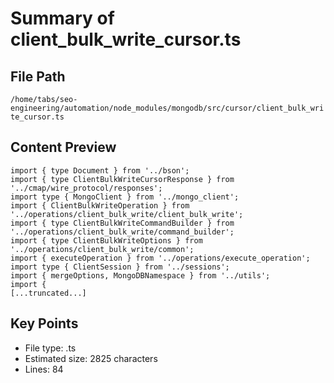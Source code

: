 # Summary of client_bulk_write_cursor.ts
  
## File Path
`/home/tabs/seo-engineering/automation/node_modules/mongodb/src/cursor/client_bulk_write_cursor.ts`

## Content Preview
```
import { type Document } from '../bson';
import { type ClientBulkWriteCursorResponse } from '../cmap/wire_protocol/responses';
import type { MongoClient } from '../mongo_client';
import { ClientBulkWriteOperation } from '../operations/client_bulk_write/client_bulk_write';
import { type ClientBulkWriteCommandBuilder } from '../operations/client_bulk_write/command_builder';
import { type ClientBulkWriteOptions } from '../operations/client_bulk_write/common';
import { executeOperation } from '../operations/execute_operation';
import type { ClientSession } from '../sessions';
import { mergeOptions, MongoDBNamespace } from '../utils';
import {
[...truncated...]
```

## Key Points
- File type: .ts
- Estimated size: 2825 characters
- Lines: 84
